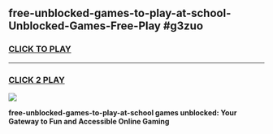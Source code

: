 
## free-unblocked-games-to-play-at-school-Unblocked-Games-Free-Play #g3zuo
<h3>
<a href="https://us.freeplayer.one?title=free-unblocked-games-to-play-at-school&ref=9M">CLICK TO PLAY</a></h3>
<hr>

<h3>
<a href="https://us.freeplayer.one?title=free-unblocked-games-to-play-at-school&ref=9M">CLICK 2 PLAY</a>
  
</h3>

<a href="https://us.freeplayer.one?title=free-unblocked-games-to-play-at-school&ref=9M"><img src="https://clearcache.store/games.png"></a>


**free-unblocked-games-to-play-at-school games unblocked: Your Gateway to Fun and Accessible Online Gaming**
